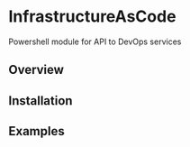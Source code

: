 # InfrastructureAsCode

Powershell module for API to DevOps services

## Overview

## Installation

## Examples
